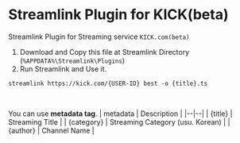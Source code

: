 # Streamlink Plugin for KICK(beta)
Streamlink Plugin for Streaming service `KICK.com(beta)`

1. Download and Copy this file at Streamlink Directory (`%APPDATA%\Streamlink\Plugins`)
2. Run Streamlink and Use it.
```
streamlink https://kick.com/{USER-ID} best -o {title}.ts
```
<br>

You can use **metadata tag**.
| metadata | Description |
|--|--|
| {title} | Streaming Title |
| {category} | Streaming Category (usu. Korean) |
| {author} | Channel Name |
